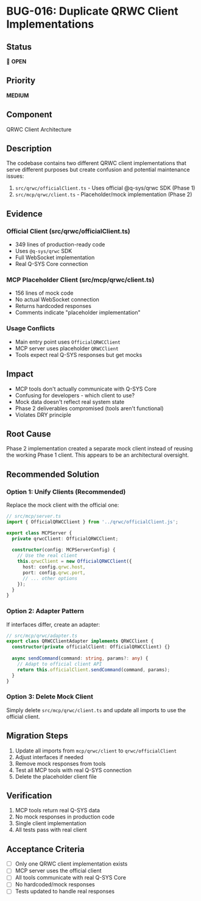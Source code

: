 # BUG-016: Duplicate QRWC Client Implementations

## Status
🔴 **OPEN**

## Priority
**MEDIUM**

## Component
QRWC Client Architecture

## Description
The codebase contains two different QRWC client implementations that serve different purposes but create confusion and potential maintenance issues:

1. `src/qrwc/officialClient.ts` - Uses official @q-sys/qrwc SDK (Phase 1)
2. `src/mcp/qrwc/client.ts` - Placeholder/mock implementation (Phase 2)

## Evidence
### Official Client (src/qrwc/officialClient.ts)
- 349 lines of production-ready code
- Uses `@q-sys/qrwc` SDK
- Full WebSocket implementation
- Real Q-SYS Core connection

### MCP Placeholder Client (src/mcp/qrwc/client.ts)
- 156 lines of mock code
- No actual WebSocket connection
- Returns hardcoded responses
- Comments indicate "placeholder implementation"

### Usage Conflicts
- Main entry point uses `OfficialQRWCClient`
- MCP server uses placeholder `QRWCClient`
- Tools expect real Q-SYS responses but get mocks

## Impact
- MCP tools don't actually communicate with Q-SYS Core
- Confusing for developers - which client to use?
- Mock data doesn't reflect real system state
- Phase 2 deliverables compromised (tools aren't functional)
- Violates DRY principle

## Root Cause
Phase 2 implementation created a separate mock client instead of reusing the working Phase 1 client. This appears to be an architectural oversight.

## Recommended Solution

### Option 1: Unify Clients (Recommended)
Replace the mock client with the official one:

```typescript
// src/mcp/server.ts
import { OfficialQRWCClient } from '../qrwc/officialClient.js';

export class MCPServer {
  private qrwcClient: OfficialQRWCClient;
  
  constructor(config: MCPServerConfig) {
    // Use the real client
    this.qrwcClient = new OfficialQRWCClient({
      host: config.qrwc.host,
      port: config.qrwc.port,
      // ... other options
    });
  }
}
```

### Option 2: Adapter Pattern
If interfaces differ, create an adapter:

```typescript
// src/mcp/qrwc/adapter.ts
export class QRWCClientAdapter implements QRWCClient {
  constructor(private officialClient: OfficialQRWCClient) {}
  
  async sendCommand(command: string, params?: any) {
    // Adapt to official client API
    return this.officialClient.sendCommand(command, params);
  }
}
```

### Option 3: Delete Mock Client
Simply delete `src/mcp/qrwc/client.ts` and update all imports to use the official client.

## Migration Steps
1. Update all imports from `mcp/qrwc/client` to `qrwc/officialClient`
2. Adjust interfaces if needed
3. Remove mock responses from tools
4. Test all MCP tools with real Q-SYS connection
5. Delete the placeholder client file

## Verification
1. MCP tools return real Q-SYS data
2. No mock responses in production code
3. Single client implementation
4. All tests pass with real client

## Acceptance Criteria
- [ ] Only one QRWC client implementation exists
- [ ] MCP server uses the official client
- [ ] All tools communicate with real Q-SYS Core
- [ ] No hardcoded/mock responses
- [ ] Tests updated to handle real responses 